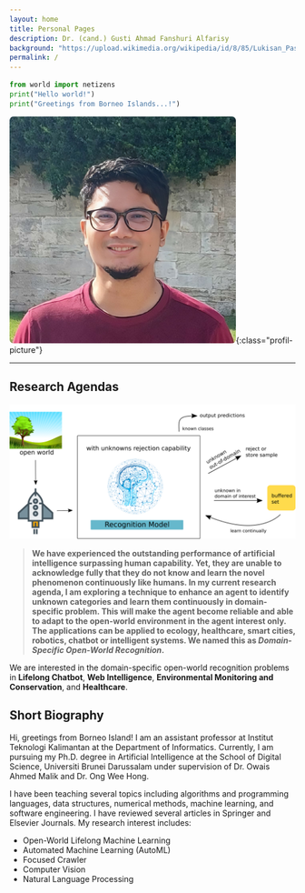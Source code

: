 ```yaml
---
layout: home
title: Personal Pages
description: Dr. (cand.) Gusti Ahmad Fanshuri Alfarisy
background: "https://upload.wikimedia.org/wikipedia/id/8/85/Lukisan_Pasar_Terapung_Banjarmasin.JPG"
permalink: /
---
```


[//]: # ([Petridish]&#40;https://github.com/peterdesmet/petridish&#41; is a Jekyll theme for research project websites. Or your personal blog or lab website. 👩‍🔬 It's mobile-friendly &#40;thanks to [Bootstrap 5]&#40;https://getbootstrap.com/docs/5.1/&#41;&#41;, free, easy to customize, and designed to work well with [GitHub Pages]&#40;https://pages.github.com/&#41;.)

```python
from world import netizens
print("Hello world!")
print("Greetings from Borneo Islands...!")
```

![My picture - Gusti Ahmad Fanshuri Alfarisy](assets/theme/images/profil_pic_me.png "Hello"){:class="profil-picture"}

___
## Research Agendas

![Current research agendas](assets/theme/images/main_illustration_final.png)
> **We have experienced the outstanding performance of artificial intelligence surpassing human capability. Yet, they are unable to acknowledge fully that they do not know and learn the novel phenomenon continuously like humans. In my current research agenda, I am exploring a technique to enhance an agent to identify unknown categories and learn them continuously in domain-specific problem.  This will make the agent become reliable and able to adapt to the open-world environment in the agent interest only. The applications can be applied to ecology, healthcare, smart cities, robotics, chatbot or intelligent systems. We named this as _Domain-Specific Open-World Recognition_.**

We are interested in the domain-specific open-world recognition problems in **Lifelong Chatbot**, **Web Intelligence**, **Environmental Monitoring and Conservation**, and **Healthcare**.

## Short Biography

Hi, greetings from Borneo Island! I am an assistant professor at Institut Teknologi Kalimantan at the Department of Informatics. Currently, I am pursuing my Ph.D. degree in Artificial Intelligence at the School of Digital Science, Universiti Brunei Darussalam under supervision of Dr. Owais Ahmed Malik and Dr. Ong Wee Hong.

I have been teaching several topics including algorithms and programming languages, data structures, numerical methods, machine learning, and software engineering. I have reviewed several articles in Springer and Elsevier Journals. My research interest includes:

- Open-World Lifelong Machine Learning
- Automated Machine Learning (AutoML)
- Focused Crawler
- Computer Vision
- Natural Language Processing


